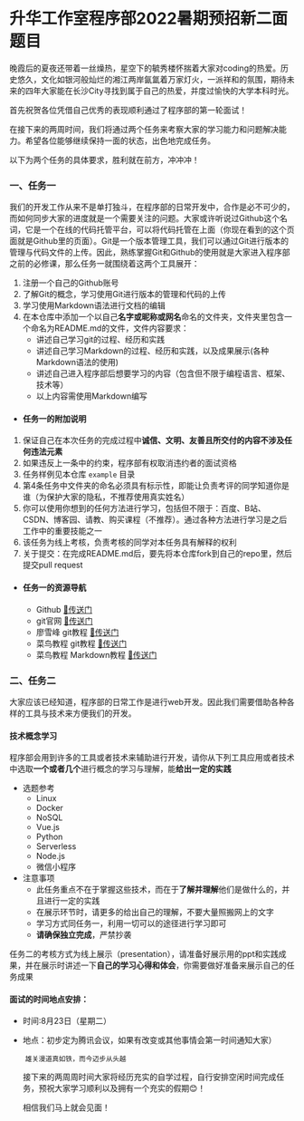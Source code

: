 # 升华工作室程序部2022暑期预招新二面题目

晚霞后的夏夜还带着一丝燥热，星空下的毓秀楼怀揣着大家对coding的热爱。历史悠久，文化如银河般灿烂的湘江两岸氤氲着万家灯火，一派祥和的氛围，期待未来的四年大家能在长沙City寻找到属于自己的热爱，并度过愉快的大学本科时光。

首先祝贺各位凭借自己优秀的表现顺利通过了程序部的第一轮面试！

在接下来的两周时间，我们将通过两个任务来考察大家的学习能力和问题解决能力。希望各位能够继续保持一面的状态，出色地完成任务。        

以下为两个任务的具体要求，胜利就在前方，冲冲冲！

### 一、任务一

我们的开发工作从来不是单打独斗，在程序部的日常开发中，合作是必不可少的，而如何同步大家的进度就是一个需要关注的问题。大家或许听说过Github这个名词，它是一个在线的代码托管平台，可以将代码托管在上面（你现在看到的这个页面就是Github里的页面）。Git是一个版本管理工具，我们可以通过Git进行版本的管理与代码文件的上传。因此，熟练掌握Git和Github的使用就是大家进入程序部之前的必修课，那么任务一就围绕着这两个工具展开：

1. 注册一个自己的Github账号
2. 了解Git的概念，学习使用Git进行版本的管理和代码的上传
3. 学习使用Markdown语法进行文档的编辑
4. 在本仓库中添加一个以自己**名字或昵称或网名**命名的文件夹，文件夹里包含一个命名为README.md的文件，文件内容要求：
   - 讲述自己学习git的过程、经历和实践
   - 讲述自己学习Markdown的过程、经历和实践，以及成果展示(各种Markdown语法的使用)
   - 讲述自己进入程序部后想要学习的内容（包含但不限于编程语言、框架、技术等）
   - 以上内容需使用Markdown编写

- #### 任务一的附加说明


1. 保证自己在本次任务的完成过程中**诚信、文明、友善且所交付的内容不涉及任何违法元素** 
2. 如果违反上一条中的约束，程序部有权取消违约者的面试资格
3. 任务样例见本仓库 `example` 目录
4. 第4条任务中文件夹的命名必须具有标示性，即能让负责考评的同学知道你是谁（为保护大家的隐私，不推荐使用真实姓名）
5. 你可以使用你想到的任何方法进行学习，包括但不限于：百度、B站、CSDN、博客园、请教、购买课程（不推荐）。通过各种方法进行学习是之后工作中的重要技能之一
6. 该任务为线上考核，负责考核的同学对本任务具有解释的权利
7. 关于提交：在完成README.md后，要先将本仓库fork到自己的repo里，然后提交pull request

- #### 任务一的资源导航

  - Github [🔗传送门](https://github.com/)
  - git官网 [🔗传送门](https://git-scm.com/)
  - 廖雪峰 git教程 [🔗传送门](https://www.liaoxuefeng.com/wiki/896043488029600)
  - 菜鸟教程 git教程 [🔗传送门](https://www.runoob.com/git/git-tutorial.html)
  - 菜鸟教程 Markdown教程 [🔗传送门](https://www.runoob.com/markdown/md-tutorial.html)



### 二、任务二

大家应该已经知道，程序部的日常工作是进行web开发。因此我们需要借助各种各样的工具与技术来方便我们的开发。

#### 技术概念学习

程序部会用到许多的工具或者技术来辅助进行开发，请你从下列工具应用或者技术中选取**一个或者几个**进行概念的学习与理解，能**给出一定的实践**

- 选题参考
  - Linux
  - Docker
  - NoSQL
  - Vue.js
  - Python
  - Serverless
  - Node.js
  - 微信小程序
- 注意事项
  - 此任务重点不在于掌握这些技术，而在于**了解并理解**他们是做什么的，并且进行一定的实践
  - 在展示环节时，请更多的给出自己的理解，不要大量照搬网上的文字
  - 学习方式同任务一，利用一切可以的途径进行学习即可
  - **请确保独立完成**，严禁抄袭


任务二的考核方式为线上展示（presentation），请准备好展示用的ppt和实践成果，并在展示时讲述一下**自己的学习心得和体会**，你需要做好准备来展示自己的任务成果

#### 面试的时间地点安排：

- 时间:8月23日（星期二）

- 地点：初步定为腾讯会议，如果有改变或其他事情会第一时间通知大家）

  ​             ```雄关漫道真如铁，而今迈步从头越 ```            

  接下来的两周周时间大家将经历充实的自学过程，自行安排空闲时间完成任务，预祝大家学习顺利以及拥有一个充实的假期😊！        

  相信我们马上就会见面！
